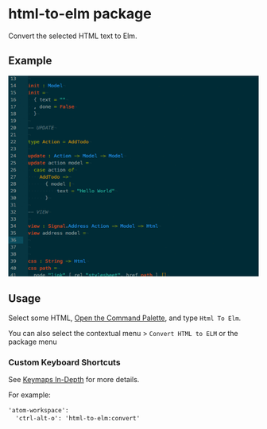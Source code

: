# html-to-elm package

Convert the selected HTML text to Elm.

## Example
![A screenshot of your package](./img/demo.gif)

## Usage

Select some HTML, [Open the Command Palette](https://github.com/atom/command-palette), and type `Html To Elm`.

You can also select the contextual menu > `Convert HTML to ELM` or the package menu

### Custom Keyboard Shortcuts

See [Keymaps In-Depth](https://atom.io/docs/latest/behind-atom-keymaps-in-depth) for more details.

For example:

```
'atom-workspace':
  'ctrl-alt-o': 'html-to-elm:convert'
```
